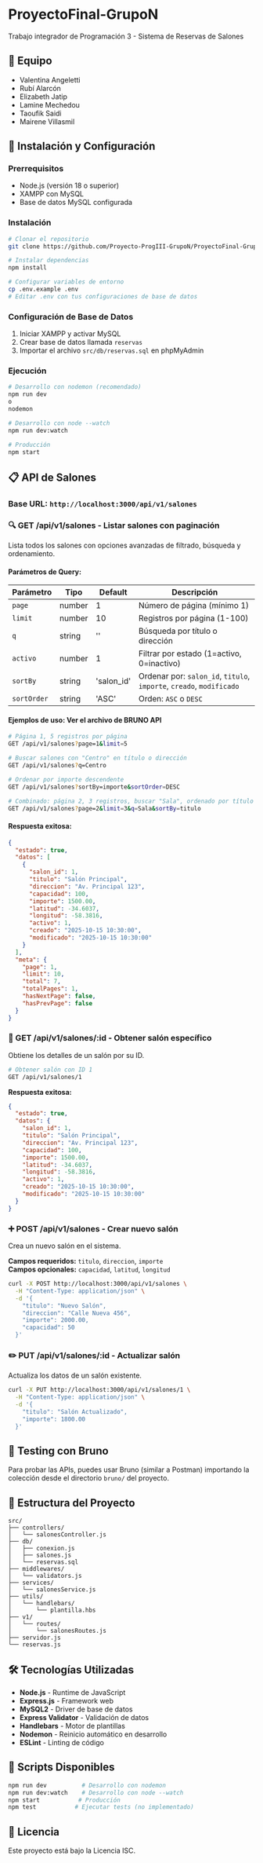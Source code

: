 # ProyectoFinal-GrupoN

Trabajo integrador de Programación 3 - Sistema de Reservas de Salones

## 👥 **Equipo**
- Valentina Angeletti
- Rubí Alarcón
- Elizabeth Jatip
- Lamine Mechedou
- Taoufik Saidi
- Mairene Villasmil

## 🚀 **Instalación y Configuración**

### **Prerrequisitos**
- Node.js (versión 18 o superior)
- XAMPP con MySQL
- Base de datos MySQL configurada

### **Instalación**
```bash
# Clonar el repositorio
git clone https://github.com/Proyecto-ProgIII-GrupoN/ProyectoFinal-GrupoN.git

# Instalar dependencias
npm install

# Configurar variables de entorno
cp .env.example .env
# Editar .env con tus configuraciones de base de datos
```

### **Configuración de Base de Datos**
1. Iniciar XAMPP y activar MySQL
2. Crear base de datos llamada `reservas`
3. Importar el archivo `src/db/reservas.sql` en phpMyAdmin

### **Ejecución**
```bash
# Desarrollo con nodemon (recomendado)
npm run dev
o
nodemon

# Desarrollo con node --watch
npm run dev:watch

# Producción
npm start
```

## 📋 **API de Salones**

### **Base URL:** `http://localhost:3000/api/v1/salones`

### **🔍 GET /api/v1/salones - Listar salones con paginación**

Lista todos los salones con opciones avanzadas de filtrado, búsqueda y ordenamiento.

#### **Parámetros de Query:**

| Parámetro | Tipo | Default | Descripción |
|-----------|------|---------|-------------|
| `page` | number | 1 | Número de página (mínimo 1) |
| `limit` | number | 10 | Registros por página (1-100) |
| `q` | string | '' | Búsqueda por título o dirección |
| `activo` | number | 1 | Filtrar por estado (1=activo, 0=inactivo) |
| `sortBy` | string | 'salon_id' | Ordenar por: `salon_id`, `titulo`, `importe`, `creado`, `modificado` |
| `sortOrder` | string | 'ASC' | Orden: `ASC` o `DESC` |

#### **Ejemplos de uso: Ver el archivo de BRUNO API**

```bash
# Página 1, 5 registros por página
GET /api/v1/salones?page=1&limit=5

# Buscar salones con "Centro" en título o dirección
GET /api/v1/salones?q=Centro

# Ordenar por importe descendente
GET /api/v1/salones?sortBy=importe&sortOrder=DESC

# Combinado: página 2, 3 registros, buscar "Sala", ordenado por título
GET /api/v1/salones?page=2&limit=3&q=Sala&sortBy=titulo
```

#### **Respuesta exitosa:**
```json
{
  "estado": true,
  "datos": [
    {
      "salon_id": 1,
      "titulo": "Salón Principal",
      "direccion": "Av. Principal 123",
      "capacidad": 100,
      "importe": 1500.00,
      "latitud": -34.6037,
      "longitud": -58.3816,
      "activo": 1,
      "creado": "2025-10-15 10:30:00",
      "modificado": "2025-10-15 10:30:00"
    }
  ],
  "meta": {
    "page": 1,
    "limit": 10,
    "total": 7,
    "totalPages": 1,
    "hasNextPage": false,
    "hasPrevPage": false
  }
}
```

### **🎯 GET /api/v1/salones/:id - Obtener salón específico**

Obtiene los detalles de un salón por su ID.

```bash
# Obtener salón con ID 1
GET /api/v1/salones/1
```

**Respuesta exitosa:**
```json
{
  "estado": true,
  "datos": {
    "salon_id": 1,
    "titulo": "Salón Principal",
    "direccion": "Av. Principal 123",
    "capacidad": 100,
    "importe": 1500.00,
    "latitud": -34.6037,
    "longitud": -58.3816,
    "activo": 1,
    "creado": "2025-10-15 10:30:00",
    "modificado": "2025-10-15 10:30:00"
  }
}
```

### **➕ POST /api/v1/salones - Crear nuevo salón**

Crea un nuevo salón en el sistema.

**Campos requeridos:** `titulo`, `direccion`, `importe`  
**Campos opcionales:** `capacidad`, `latitud`, `longitud`

```bash
curl -X POST http://localhost:3000/api/v1/salones \
  -H "Content-Type: application/json" \
  -d '{
    "titulo": "Nuevo Salón",
    "direccion": "Calle Nueva 456",
    "importe": 2000.00,
    "capacidad": 50
  }'
```

### **✏️ PUT /api/v1/salones/:id - Actualizar salón**

Actualiza los datos de un salón existente.

```bash
curl -X PUT http://localhost:3000/api/v1/salones/1 \
  -H "Content-Type: application/json" \
  -d '{
    "titulo": "Salón Actualizado",
    "importe": 1800.00
  }'
```

## 🧪 **Testing con Bruno**

Para probar las APIs, puedes usar Bruno (similar a Postman) importando la colección desde el directorio `bruno/` del proyecto.

## 📁 **Estructura del Proyecto**

```
src/
├── controllers/
│   └── salonesController.js
├── db/
│   ├── conexion.js
│   ├── salones.js
│   └── reservas.sql
├── middlewares/
│   └── validators.js
├── services/
│   └── salonesService.js
├── utils/
│   └── handlebars/
│       └── plantilla.hbs
├── v1/
│   └── routes/
│       └── salonesRoutes.js
├── servidor.js
└── reservas.js
```

## 🛠️ **Tecnologías Utilizadas**

- **Node.js** - Runtime de JavaScript
- **Express.js** - Framework web
- **MySQL2** - Driver de base de datos
- **Express Validator** - Validación de datos
- **Handlebars** - Motor de plantillas
- **Nodemon** - Reinicio automático en desarrollo
- **ESLint** - Linting de código

## 📝 **Scripts Disponibles**

```bash
npm run dev          # Desarrollo con nodemon
npm run dev:watch    # Desarrollo con node --watch
npm start           # Producción
npm test           # Ejecutar tests (no implementado)
```



## 📄 **Licencia**

Este proyecto está bajo la Licencia ISC.
